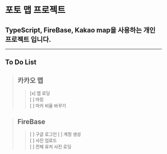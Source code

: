 # 포토 맵 프로젝트

## TypeScript, FireBase, Kakao map을 사용하는 개인 프로젝트 입니다.
<hr/>

## To Do List    

>## 카카오 맵   
>>[x] 맵 로딩   
>>[ ] 마킹   
>>[ ] 마커 비율 바꾸기

>## FireBase
>>[ ] 구글 로그인 
>>[ ] 계정 생성   
>>[ ] 사진 업로드    
>>[ ] 전체 유저 사진 로딩